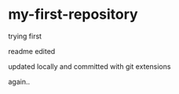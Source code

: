 # my-first-repository
trying first

readme edited

updated locally and committed with git extensions

again..